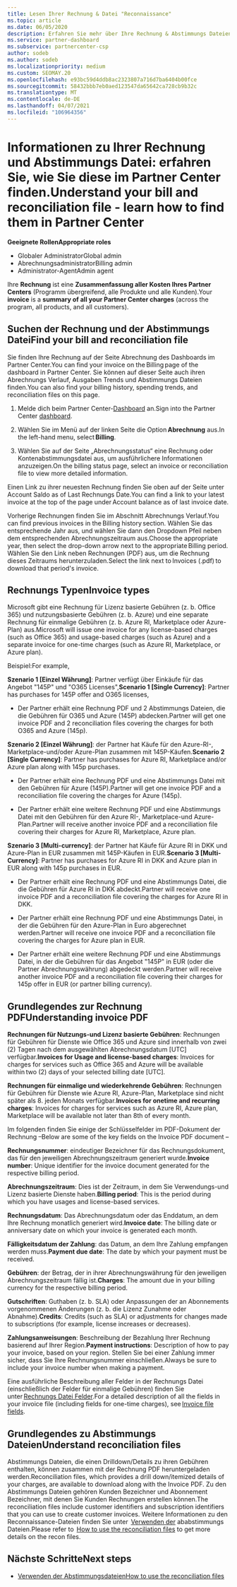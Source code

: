 ```yaml
---
title: Lesen Ihrer Rechnung & Datei "Reconnaissance"
ms.topic: article
ms.date: 06/05/2020
description: Erfahren Sie mehr über Ihre Rechnung & Abstimmungs Dateien. Ihre Rechnung zeigt Partner Center-Gebühren für das Programm, die Produkte und Kunden für diesen monatlichen Zeitraum an.
ms.service: partner-dashboard
ms.subservice: partnercenter-csp
author: sodeb
ms.author: sodeb
ms.localizationpriority: medium
ms.custom: SEOMAY.20
ms.openlocfilehash: e93bc59d4ddb8ac2323807a716d7ba6404b00fce
ms.sourcegitcommit: 58432bbb7eb0aed123547da65642ca728cb9b32c
ms.translationtype: MT
ms.contentlocale: de-DE
ms.lasthandoff: 04/07/2021
ms.locfileid: "106964356"
---
```

# <a name="understand-your-bill-and-reconciliation-file---learn-how-to-find-them-in-partner-center"></a><span data-ttu-id="b7a38-104">Informationen zu Ihrer Rechnung und Abstimmungs Datei: erfahren Sie, wie Sie diese im Partner Center finden.</span><span class="sxs-lookup"><span data-stu-id="b7a38-104">Understand your bill and reconciliation file - learn how to find them in Partner Center</span></span>


<span data-ttu-id="b7a38-105">**Geeignete Rollen**</span><span class="sxs-lookup"><span data-stu-id="b7a38-105">**Appropriate roles**</span></span>

- <span data-ttu-id="b7a38-106">Globaler Administrator</span><span class="sxs-lookup"><span data-stu-id="b7a38-106">Global admin</span></span>
- <span data-ttu-id="b7a38-107">Abrechnungsadministrator</span><span class="sxs-lookup"><span data-stu-id="b7a38-107">Billing admin</span></span>
- <span data-ttu-id="b7a38-108">Administrator-Agent</span><span class="sxs-lookup"><span data-stu-id="b7a38-108">Admin agent</span></span>


<span data-ttu-id="b7a38-109">Ihre **Rechnung** ist eine **Zusammenfassung aller Kosten Ihres Partner Centers** (Programm übergreifend, alle Produkte und alle Kunden).</span><span class="sxs-lookup"><span data-stu-id="b7a38-109">Your **invoice** is a **summary of all your Partner Center charges** (across the program, all products, and all customers).</span></span> 

## <a name="find-your-bill-and-reconciliation-file"></a><span data-ttu-id="b7a38-110">Suchen der Rechnung und der Abstimmungs Datei</span><span class="sxs-lookup"><span data-stu-id="b7a38-110">Find your bill and reconciliation file</span></span> 

<span data-ttu-id="b7a38-111">Sie finden Ihre Rechnung auf der Seite Abrechnung des Dashboards im Partner Center.</span><span class="sxs-lookup"><span data-stu-id="b7a38-111">You can find your invoice on the Billing page of the dashboard in Partner Center.</span></span> <span data-ttu-id="b7a38-112">Sie können auf dieser Seite auch ihren Abrechnungs Verlauf, Ausgaben Trends und Abstimmungs Dateien finden.</span><span class="sxs-lookup"><span data-stu-id="b7a38-112">You can also find your billing history, spending trends, and reconciliation files on this page.</span></span> 

1. <span data-ttu-id="b7a38-113">Melde dich beim Partner Center-[Dashboard](https://partner.microsoft.com/dashboard/home) an.</span><span class="sxs-lookup"><span data-stu-id="b7a38-113">Sign into the Partner Center [dashboard](https://partner.microsoft.com/dashboard/home).</span></span> 

2. <span data-ttu-id="b7a38-114">Wählen Sie im Menü auf der linken Seite die Option **Abrechnung** aus.</span><span class="sxs-lookup"><span data-stu-id="b7a38-114">In the left-hand menu, select **Billing**.</span></span> 

3. <span data-ttu-id="b7a38-115">Wählen Sie auf der Seite „Abrechnungsstatus“ eine Rechnung oder Kontenabstimmungsdatei aus, um ausführlichere Informationen anzuzeigen.</span><span class="sxs-lookup"><span data-stu-id="b7a38-115">On the billing status page, select an invoice or reconciliation file to view more detailed information.</span></span> 

<span data-ttu-id="b7a38-116">Einen Link zu ihrer neuesten Rechnung finden Sie oben auf der Seite unter Account Saldo as of Last Rechnungs Date.</span><span class="sxs-lookup"><span data-stu-id="b7a38-116">You can find a link to your latest invoice at the top of the page under Account balance as of last invoice date.</span></span> 

<span data-ttu-id="b7a38-117">Vorherige Rechnungen finden Sie im Abschnitt Abrechnungs Verlauf.</span><span class="sxs-lookup"><span data-stu-id="b7a38-117">You can find previous invoices in the Billing history section.</span></span> <span data-ttu-id="b7a38-118">Wählen Sie das entsprechende Jahr aus, und wählen Sie dann den Dropdown Pfeil neben dem entsprechenden Abrechnungszeitraum aus.</span><span class="sxs-lookup"><span data-stu-id="b7a38-118">Choose the appropriate year, then select the drop-down arrow next to the appropriate Billing period.</span></span> <span data-ttu-id="b7a38-119">Wählen Sie den Link neben Rechnungen (PDF) aus, um die Rechnung dieses Zeitraums herunterzuladen.</span><span class="sxs-lookup"><span data-stu-id="b7a38-119">Select the link next to Invoices (.pdf) to download that period's invoice.</span></span> 

## <a name="invoice-types"></a><span data-ttu-id="b7a38-120">Rechnungs Typen</span><span class="sxs-lookup"><span data-stu-id="b7a38-120">Invoice types</span></span>

<span data-ttu-id="b7a38-121">Microsoft gibt eine Rechnung für Lizenz basierte Gebühren (z. b. Office 365) und nutzungsbasierte Gebühren (z. b. Azure) und eine separate Rechnung für einmalige Gebühren (z. b. Azure RI, Marketplace oder Azure-Plan) aus.</span><span class="sxs-lookup"><span data-stu-id="b7a38-121">Microsoft will issue one invoice for any license-based charges (such as Office 365) and usage-based charges (such as Azure) and a separate invoice for one-time charges (such as Azure RI, Marketplace, or Azure plan).</span></span>

<span data-ttu-id="b7a38-122">Beispiel:</span><span class="sxs-lookup"><span data-stu-id="b7a38-122">For example,</span></span>  

<span data-ttu-id="b7a38-123">**Szenario 1 [Einzel Währung]**: Partner verfügt über Einkäufe für das Angebot "145P" und "O365 Licenses",</span><span class="sxs-lookup"><span data-stu-id="b7a38-123">**Scenario 1 [Single Currency]**: Partner has purchases for 145P offer and O365 licenses,</span></span>  

- <span data-ttu-id="b7a38-124">Der Partner erhält eine Rechnung PDF und 2 Abstimmungs Dateien, die die Gebühren für O365 und Azure (145P) abdecken.</span><span class="sxs-lookup"><span data-stu-id="b7a38-124">Partner will get one invoice PDF and 2 reconciliation files covering the charges for both O365 and Azure (145p).</span></span>  

<span data-ttu-id="b7a38-125">**Szenario 2 [Einzel Währung]**: der Partner hat Käufe für den Azure-RI-, Marketplace-und/oder Azure-Plan zusammen mit 145P-Käufen.</span><span class="sxs-lookup"><span data-stu-id="b7a38-125">**Scenario 2 [Single Currency]**: Partner has purchases for Azure RI, Marketplace and/or Azure plan along with 145p purchases.</span></span>

- <span data-ttu-id="b7a38-126">Der Partner erhält eine Rechnung PDF und eine Abstimmungs Datei mit den Gebühren für Azure (145P).</span><span class="sxs-lookup"><span data-stu-id="b7a38-126">Partner will get one invoice PDF and a reconciliation file covering the charges for Azure (145p).</span></span> 

- <span data-ttu-id="b7a38-127">Der Partner erhält eine weitere Rechnung PDF und eine Abstimmungs Datei mit den Gebühren für den Azure RI-, Marketplace-und Azure-Plan.</span><span class="sxs-lookup"><span data-stu-id="b7a38-127">Partner will receive another invoice PDF and a reconciliation file covering their charges for Azure RI, Marketplace, Azure plan.</span></span> 

<span data-ttu-id="b7a38-128">**Szenario 3 [Multi-currency]**: der Partner hat Käufe für Azure RI in DKK und Azure-Plan in EUR zusammen mit 145P-Käufen in EUR.</span><span class="sxs-lookup"><span data-stu-id="b7a38-128">**Scenario 3 [Multi-Currency]**: Partner has purchases for Azure RI in DKK and Azure plan in EUR along with 145p purchases in EUR.</span></span>

- <span data-ttu-id="b7a38-129">Der Partner erhält eine Rechnung PDF und eine Abstimmungs Datei, die die Gebühren für Azure RI in DKK abdeckt.</span><span class="sxs-lookup"><span data-stu-id="b7a38-129">Partner will receive one invoice PDF and a reconciliation file covering the charges for Azure RI in DKK.</span></span> 

- <span data-ttu-id="b7a38-130">Der Partner erhält eine Rechnung PDF und eine Abstimmungs Datei, in der die Gebühren für den Azure-Plan in Euro abgerechnet werden.</span><span class="sxs-lookup"><span data-stu-id="b7a38-130">Partner will receive one invoice PDF and a reconciliation file covering the charges for Azure plan in EUR.</span></span> 

- <span data-ttu-id="b7a38-131">Der Partner erhält eine weitere Rechnung PDF und eine Abstimmungs Datei, in der die Gebühren für das Angebot "145P" in EUR (oder die Partner Abrechnungswährung) abgedeckt werden.</span><span class="sxs-lookup"><span data-stu-id="b7a38-131">Partner will receive another invoice PDF and a reconciliation file covering their charges for 145p offer in EUR (or partner billing currency).</span></span> 


## <a name="understanding-invoice-pdf"></a><span data-ttu-id="b7a38-132">Grundlegendes zur Rechnung PDF</span><span class="sxs-lookup"><span data-stu-id="b7a38-132">Understanding invoice PDF</span></span> 

<span data-ttu-id="b7a38-133">**Rechnungen für Nutzungs-und Lizenz basierte Gebühren**: Rechnungen für Gebühren für Dienste wie Office 365 und Azure sind innerhalb von zwei (2) Tagen nach dem ausgewählten Abrechnungsdatum [UTC] verfügbar.</span><span class="sxs-lookup"><span data-stu-id="b7a38-133">**Invoices for Usage and license-based charges**: Invoices for charges for services such as Office 365 and Azure will be available within two (2) days of your selected billing date [UTC].</span></span>  

<span data-ttu-id="b7a38-134">**Rechnungen für einmalige und wiederkehrende Gebühren**: Rechnungen für Gebühren für Dienste wie Azure RI, Azure-Plan, Marketplace sind nicht später als 8. jeden Monats verfügbar.</span><span class="sxs-lookup"><span data-stu-id="b7a38-134">**Invoices for onetime and recurring charges**: Invoices for charges for services such as Azure RI, Azure plan, Marketplace will be available not later than 8th of every month.</span></span>  

<span data-ttu-id="b7a38-135">Im folgenden finden Sie einige der Schlüsselfelder im PDF-Dokument der Rechnung –</span><span class="sxs-lookup"><span data-stu-id="b7a38-135">Below are some of the key fields on the Invoice PDF document –</span></span>

<span data-ttu-id="b7a38-136">**Rechnungsnummer**: eindeutiger Bezeichner für das Rechnungsdokument, das für den jeweiligen Abrechnungszeitraum generiert wurde.</span><span class="sxs-lookup"><span data-stu-id="b7a38-136">**Invoice number**: Unique identifier for the invoice document generated for the respective billing period.</span></span> 

<span data-ttu-id="b7a38-137">**Abrechnungszeitraum**: Dies ist der Zeitraum, in dem Sie Verwendungs-und Lizenz basierte Dienste haben.</span><span class="sxs-lookup"><span data-stu-id="b7a38-137">**Billing period**: This is the period during which you have usages and license-based services.</span></span> 

<span data-ttu-id="b7a38-138">**Rechnungsdatum**: Das Abrechnungsdatum oder das Enddatum, an dem Ihre Rechnung monatlich generiert wird.</span><span class="sxs-lookup"><span data-stu-id="b7a38-138">**Invoice date**: The billing date or anniversary date on which your invoice is generated each month.</span></span> 

<span data-ttu-id="b7a38-139">**Fälligkeitsdatum der Zahlung**: das Datum, an dem Ihre Zahlung empfangen werden muss.</span><span class="sxs-lookup"><span data-stu-id="b7a38-139">**Payment due date**: The date by which your payment must be received.</span></span> 

<span data-ttu-id="b7a38-140">**Gebühren**: der Betrag, der in ihrer Abrechnungswährung für den jeweiligen Abrechnungszeitraum fällig ist.</span><span class="sxs-lookup"><span data-stu-id="b7a38-140">**Charges**: The amount due in your billing currency for the respective billing period.</span></span> 

<span data-ttu-id="b7a38-141">**Gutschriften**: Guthaben (z. b. SLA) oder Anpassungen der an Abonnements vorgenommenen Änderungen (z. b. die Lizenz Zunahme oder Abnahme).</span><span class="sxs-lookup"><span data-stu-id="b7a38-141">**Credits**: Credits (such as SLA) or adjustments for changes made to subscriptions (for example, license increases or decreases).</span></span> 

<span data-ttu-id="b7a38-142">**Zahlungsanweisungen**: Beschreibung der Bezahlung Ihrer Rechnung basierend auf Ihrer Region.</span><span class="sxs-lookup"><span data-stu-id="b7a38-142">**Payment instructions**: Description of how to pay your invoice, based on your region.</span></span> <span data-ttu-id="b7a38-143">Stellen Sie bei einer Zahlung immer sicher, dass Sie Ihre Rechnungsnummer einschließen.</span><span class="sxs-lookup"><span data-stu-id="b7a38-143">Always be sure to include your invoice number when making a payment.</span></span> 

<span data-ttu-id="b7a38-144">Eine ausführliche Beschreibung aller Felder in der Rechnungs Datei (einschließlich der Felder für einmalige Gebühren) finden Sie unter [Rechnungs Datei Felder](invoice-file.md).</span><span class="sxs-lookup"><span data-stu-id="b7a38-144">For a detailed description of all the fields in your invoice file (including fields for one-time charges), see [Invoice file fields](invoice-file.md).</span></span> 

## <a name="understand-reconciliation-files"></a><span data-ttu-id="b7a38-145">Grundlegendes zu Abstimmungs Dateien</span><span class="sxs-lookup"><span data-stu-id="b7a38-145">Understand reconciliation files</span></span>

 <span data-ttu-id="b7a38-146">Abstimmungs Dateien, die einen Drilldown/Details zu ihren Gebühren enthalten, können zusammen mit der Rechnung PDF heruntergeladen werden.</span><span class="sxs-lookup"><span data-stu-id="b7a38-146">Reconciliation files, which provides a drill down/itemized details of your charges, are available to download along with the Invoice PDF.</span></span> <span data-ttu-id="b7a38-147">Zu den Abstimmungs Dateien gehören Kunden Bezeichner und Abonnement Bezeichner, mit denen Sie Kunden Rechnungen erstellen können.</span><span class="sxs-lookup"><span data-stu-id="b7a38-147">The reconciliation files include customer identifiers and subscription identifiers that you can use to create customer invoices.</span></span> <span data-ttu-id="b7a38-148">Weitere Informationen zu den Reconnaissance-Dateien finden Sie unter  [Verwenden der](use-the-reconciliation-files.md) ababstimmungs Dateien.</span><span class="sxs-lookup"><span data-stu-id="b7a38-148">Please refer to  [How to use the reconciliation files](use-the-reconciliation-files.md) to get more details on the recon files.</span></span> 

## <a name="next-steps"></a><span data-ttu-id="b7a38-149">Nächste Schritte</span><span class="sxs-lookup"><span data-stu-id="b7a38-149">Next steps</span></span>

- [<span data-ttu-id="b7a38-150">Verwenden der Abstimmungsdateien</span><span class="sxs-lookup"><span data-stu-id="b7a38-150">How to use the reconciliation files</span></span>](use-the-reconciliation-files.md)